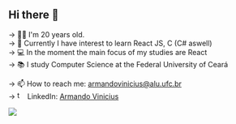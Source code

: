 ## Hi there 👋

→ 👶🏻 I'm 20 years old. <br>
→ 🧠 Currently I have interest to learn React JS, C (C# aswell) <br>
→ 💻 In the moment the main focus of my studies are React <br>
→ 📚 I study Computer Science at the Federal University of Ceará <br>

→ 📫 How to reach me: armandovinicius@alu.ufc.br <br>
→ <img src="https://cdn-icons-png.flaticon.com/512/174/174857.png" alt="twitter logo" width="16px"></img> LinkedIn: [Armando Vinicius](https://www.linkedin.com/in/armando-vinicius-bezerra-barbosa-2aaa661a6/)

<div>
  <a href="https://github.com/ArmandoVinicius/ArmandoVinicius">
    <img align="center" src="https://github-readme-stats.vercel.app/api/top-langs/?username=ArmandoVinicius&langs_count=3&theme=dark" /><!--Language Card-->
  </a>
</div>

<!--
**ArmandoVinicius/ArmandoVinicius** is a ✨ _special_ ✨ repository because its `README.md` (this file) appears on your GitHub profile.

Here are some ideas to get you started:

- 🔭 I’m currently working on ...
- 👯 I’m looking to collaborate on ...
- 🤔 I’m looking for help with ...
- 😄 Pronouns: ...

-->
